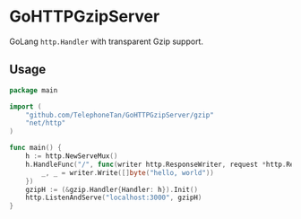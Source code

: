 # GoHTTPGzipServer

GoLang `http.Handler` with transparent Gzip support.

## Usage

```go
package main

import (
	"github.com/TelephoneTan/GoHTTPGzipServer/gzip"
	"net/http"
)

func main() {
	h := http.NewServeMux()
	h.HandleFunc("/", func(writer http.ResponseWriter, request *http.Request) {
		_, _ = writer.Write([]byte("hello, world"))
	})
	gzipH := (&gzip.Handler{Handler: h}).Init()
	http.ListenAndServe("localhost:3000", gzipH)
}

```